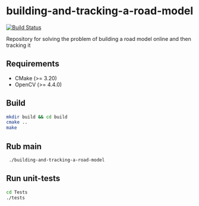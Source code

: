 # building-and-tracking-a-road-model

[![Build Status](https://app.travis-ci.com/alechh/algorithms-and-data-structures.svg?token=nkfHMH8bU4FvD1venBAz&branch=master)](https://app.travis-ci.com/alechh/algorithms-and-data-structures)

Repository for solving the problem of building a road model online and then tracking it

## Requirements
  *  CMake (>= 3.20)
  *  OpenCV (>= 4.4.0)

## Build
```bash 
mkdir build && cd build
cmake ..
make
```

## Rub main
```bash
 ./building-and-tracking-a-road-model
```

## Run unit-tests
```bash
cd Tests
./tests
```

